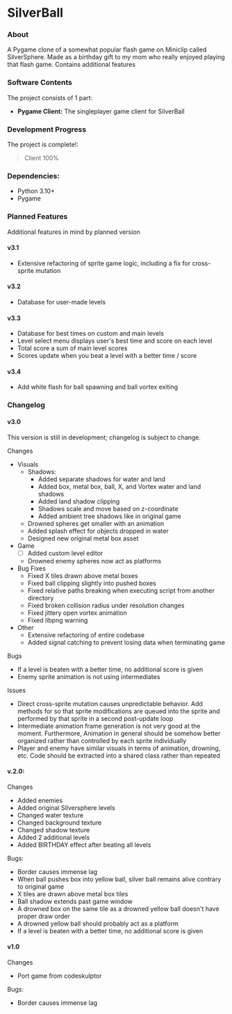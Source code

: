 # SilverBall

### About
A Pygame clone of a somewhat popular flash game on Miniclip called SilverSphere. Made as a birthday gift to my mom who really enjoyed playing that flash game. Contains additional features

### Software Contents
The project consists of 1 part:
- **Pygame Client:** The singleplayer game client for SilverBall

### Development Progress
The project is complete!:
> Client 100%

### Dependencies:
- Python 3.10+
- Pygame

### Planned Features
Additional features in mind by planned version

#### v3.1
- Extensive refactoring of sprite game logic, including a fix for cross-sprite mutation
#### v3.2
- Database for user-made levels
#### v3.3
- Database for best times on custom and main levels
- Level select menu displays user's best time and score on each level
- Total score a sum of main level scores
- Scores update when you beat a level with a better time / score
#### v3.4
- Add white flash for ball spawning and ball vortex exiting

### Changelog

#### v3.0
This version is still in development; changelog is subject to change.

Changes
- Visuals
  - Shadows:
    - Added separate shadows for water and land
    - Added box, metal box, ball, X, and Vortex water and land shadows
    - Added land shadow clipping
    - Shadows scale and move based on z-coordinate
    - Added ambient tree shadows like in original game
  - Drowned spheres get smaller with an animation
  - Added splash effect for objects dropped in water
  - Designed new original metal box asset
- Game
  - [ ] Added custom level editor
  - Drowned enemy spheres now act as platforms
- Bug Fixes
  - Fixed X tiles drawn above metal boxes
  - Fixed ball clipping slightly into pushed boxes
  - Fixed relative paths breaking when executing script from another directory
  - Fixed broken collision radius under resolution changes
  - Fixed jittery open vortex animation
  - Fixed libpng warning
- Other
  - Extensive refactoring of entire codebase
  - Added signal catching to prevent losing data when terminating game

Bugs
- If a level is beaten with a better time, no additional score is given
- Enemy sprite animation is not using intermediates

Issues
- Direct cross-sprite mutation causes unpredictable behavior. 
Add methods for so that sprite modifications are queued into the sprite and performed by that sprite
in a second post-update loop
- Intermediate animation frame generation is not very good at the moment.
Furthermore, Animation in general should be somehow better organized rather than
controlled by each sprite individually
- Player and enemy have similar visuals in terms of animation, drowning, etc.
Code should be extracted into a shared class rather than repeated

#### v.2.0:
Changes
- Added enemies
- Added original Silversphere levels
- Changed water texture
- Changed background texture
- Changed shadow texture
- Added 2 additional levels
- Added BIRTHDAY effect after beating all levels

Bugs:
- Border causes immense lag
- When ball pushes box into yellow ball, silver ball remains alive contrary to original game
- X tiles are drawn above metal box tiles 
- Ball shadow extends past game window
- A drowned box on the same tile as a drowned yellow ball doesn't have proper draw order
- A drowned yellow ball should probably act as a platform
- If a level is beaten with a better time, no additional score is given

#### v1.0
Changes
- Port game from codeskulptor

Bugs:
- Border causes immense lag
